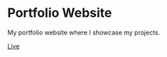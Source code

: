 # Portfolio Website

My portfolio website where I showcase my projects.

[Live](https://apolloskim.github.io/)